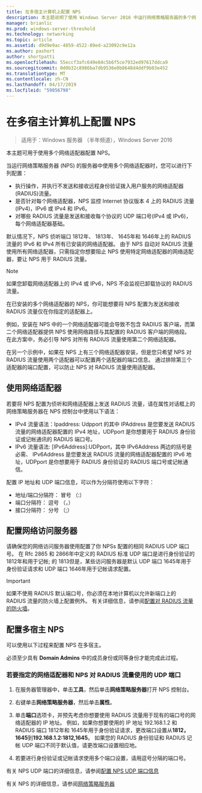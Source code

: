 ```yaml
---
title: 在多宿主计算机上配置 NPS
description: 本主题说明了使用 Windows Server 2016 中运行网络策略服务器的多个网络适配器配置服务器。
manager: brianlic
ms.prod: windows-server-threshold
ms.technology: networking
ms.topic: article
ms.assetid: d9d9e9ac-4859-4522-89ed-a23092c9e12a
ms.author: pashort
author: shortpatti
ms.openlocfilehash: 55eccf3afc649e84c5b6f5ce7932ed97617ddca9
ms.sourcegitcommit: 0d0b32c8986ba7db9536e0b8648d4ddf9b03e452
ms.translationtype: MT
ms.contentlocale: zh-CN
ms.lasthandoff: 04/17/2019
ms.locfileid: "59856798"
---
```

# <a name="configure-nps-on-a-multihomed-computer"></a>在多宿主计算机上配置 NPS

>适用于：Windows 服务器 （半年频道），Windows Server 2016

本主题可用于使用多个网络适配器配置 NPS。

当运行网络策略服务器 (NPS) 的服务器中使用多个网络适配器时，您可以进行下列配置：

- 执行操作，并执行不发送和接收远程身份验证拨入用户服务的网络适配器\(RADIUS\)流量。
- 是否针对每个网络适配器，NPS 监控 Internet 协议版本 4 上的 RADIUS 流量\(IPv4\)，IPv6 或 IPv4 和 IPv6。
- 对哪些 RADIUS 流量是发送和接收每个协议的 UDP 端口号\(IPv4 或 IPv6\)，每个网络适配器基础。

默认情况下，NPS 侦听端口 1812年、 1813年、 1645年和 1646年上的 RADIUS 流量的 IPv6 和 IPv4 所有已安装的网络适配器。 由于 NPS 自动对 RADIUS 流量使用所有网络适配器，只需指定你想要阻止 NPS 使用特定网络适配器的网络适配器，要让 NPS 用于 RADIUS 流量。

>[!NOTE]
>如果您卸载网络适配器上的 IPv4 或 IPv6，NPS 不会监视已卸载协议的 RADIUS 流量。

在已安装的多个网络适配器的 NPS，你可能想要将 NPS 配置为发送和接收 RADIUS 流量仅在你指定的适配器上。

例如，安装在 NPS 中的一个网络适配器可能会导致不包含 RADIUS 客户端，而第二个网络适配器提供 NPS 使用网络路径与其配置的 RADIUS 客户端的网络段。 在此方案中，务必引导 NPS 对所有 RADIUS 流量使用第二个网络适配器。

在另一个示例中，如果在 NPS 上有三个网络适配器安装，但是您只希望 NPS 对 RADIUS 流量使用两个适配器可以配置两个适配器的端口信息。 通过排除第三个适配器的端口配置，可以防止 NPS 对 RADIUS 流量使用适配器。

## <a name="using-a-network-adapter"></a>使用网络适配器

若要将 NPS 配置为侦听和网络适配器上发送 RADIUS 流量，请在属性对话框上的网络策略服务器在 NPS 控制台中使用以下语法：

- IPv4 流量语法：Ipaddress: Udpport 的其中 IPAddress 是您要发送 RADIUS 流量的网络适配器配置的 IPv4 地址，UDPport 是你想要用于 RADIUS 身份验证或记帐通讯的 RADIUS 端口号。
- IPv6 流量语法: [IPv6Address]:UDPport，其中 IPv6Address 两边的括号是必需、 IPv6Address 是您要发送 RADIUS 流量的网络适配器配置的 IPv6 地址，UDPport 是你想要用于 RADIUS 身份验证的 RADIUS 端口号或记帐通信。

配置 IP 地址和 UDP 端口信息，可以作为分隔符使用以下字符：

- 地址/端口分隔符： 冒号 （:）
- 端口分隔符： 逗号 （，）
- 接口分隔符： 分号 （;）

## <a name="configuring-network-access-servers"></a>配置网络访问服务器

请确保您的网络访问服务器使用配置了你 NPSs 配置的相同 RADIUS UDP 端口号。 在 Rfc 2865 和 2866年中定义的 RADIUS 标准 UDP 端口是进行身份验证的 1812年和用于记帐; 的 1813但是，某些访问服务器是默认 UDP 端口 1645年用于身份验证请求和 UDP 端口 1646年用于记帐请求配置。

>[!IMPORTANT]
>如果不使用 RADIUS 默认端口号，你必须在本地计算机以允许新端口上的 RADIUS 流量的防火墙上配置例外。 有关详细信息，请参阅[配置对 RADIUS 流量的防火墙](nps-firewalls-configure.md)。

## <a name="configure-the-multihomed-nps"></a>配置多宿主 NPS

可以使用以下过程来配置 NPS 在多宿主。

必须至少具有 **Domain Admins** 中的成员身份或同等身份才能完成此过程。

### <a name="to-specify-the-network-adapter-and-udp-ports-that-nps-uses-for-radius-traffic"></a>若要指定的网络适配器和 NPS 对 RADIUS 流量使用的 UDP 端口

1. 在服务器管理器中，单击**工具**，然后单击**网络策略服务器**打开 NPS 控制台。

2. 右键单击**网络策略服务器**，然后单击**属性**。

3. 单击**端口**选项卡，并预先考虑你想要使用 RADIUS 流量用于现有的端口号的网络适配器的 IP 地址。 例如，如果你想要使用的 IP 地址 192.168.1.2 和 RADIUS 端口 1812年和 1645年用于身份验证请求，更改端口设置从**1812，1645**到**192.168.1.2:1812,1645**。 如果您的 RADIUS 身份验证和 RADIUS 记帐 UDP 端口不同于默认值，请更改端口设置相应地。

4. 若要进行身份验证或记帐请求使用多个端口设置，请用逗号分隔的端口号。

有关 NPS UDP 端口的详细信息，请参阅[配置 NPS UDP 端口信息](nps-udp-ports-configure.md)


有关 NPS 的详细信息，请参阅[网络策略服务器](nps-top.md)

